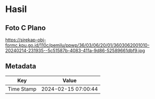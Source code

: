 # Hasil

## Foto C Plano

https://sirekap-obj-formc.kpu.go.id/110c/pemilu/ppwp/36/03/06/20/01/3603062001010-20240214-231935--5c51587b-4083-411a-9d86-52589661dbf9.jpg


## Metadata

| Key        | Value               |
| ---------- | ------------------- |
| Time Stamp | 2024-02-15 07:00:44 |



